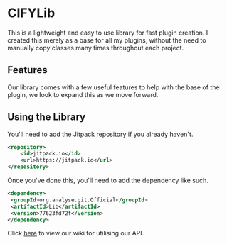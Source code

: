 # CIFYLib
This is a lightweight and easy to use library for fast plugin creation. I created this merely as a base for all my plugins, without the need to manually copy classes many times throughout each project.

## Features
Our library comes with a few useful features to help with the base of the plugin, we look to expand this as we move forward.

## Using the Library
You'll need to add the Jitpack repository if you already haven't.
```xml
<repository>
    <id>jitpack.io</id>
    <url>https://jitpack.io</url>
</repository>
```

Once you've done this, you'll need to add the dependency like such.
   ```xml
<dependency>
    <groupId>org.analyse.git.Official</groupId>
    <artifactId>Lib</artifactId>
    <version>77623fd72f</version>
</dependency>
   ```
Click [here](https://docs.codeitforyou.com/apis/lib/) to view our wiki for utilising our API.
